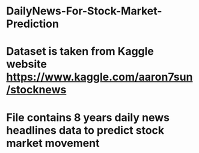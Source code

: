 # DailyNews-For-Stock-Market-Prediction
# Dataset is taken from Kaggle website  https://www.kaggle.com/aaron7sun/stocknews
# File contains  8 years daily news headlines data  to predict stock market movement
